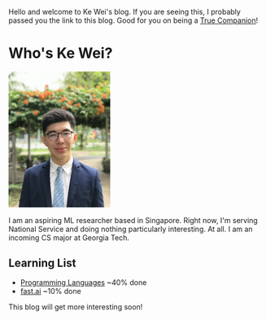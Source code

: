Hello and welcome to Ke Wei's blog. If you are seeing this, I probably passed you the link to this blog. Good for you on being a [True Companion](https://tvtropes.org/pmwiki/pmwiki.php/Main/TrueCompanions)!

# Who's Ke Wei?
<img src="images/IMG-6564.jpg" alt="Profile Picture" width="200"/>

I am an aspiring ML researcher based in Singapore. Right now, I'm serving National Service and doing nothing particularly interesting. At all.
I am an incoming CS major at Georgia Tech.

## Learning List
* [Programming Languages](https://www.coursera.org/learn/programming-languages-part-b) ~40% done
* [fast.ai](https://fast.ai) ~10% done

This blog will get more interesting soon!
